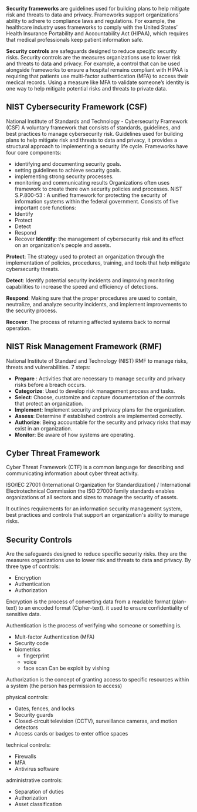 
**Security frameworks** are guidelines used for building plans to help mitigate risk and threats to data and privacy. Frameworks support organizations’ ability to adhere to compliance laws and regulations. For example, the healthcare industry uses frameworks to comply with the United States’ Health Insurance Portability and Accountability Act (HIPAA), which requires that medical professionals keep patient information safe.

**Security controls** are safeguards designed to reduce _specific_ security risks. Security controls are the measures organizations use to lower risk and threats to data and privacy. For example, a control that can be used alongside frameworks to ensure a hospital remains compliant with HIPAA is requiring that patients use multi-factor authentication (MFA) to access their medical records. Using a measure like MFA to validate someone’s identity is one way to help mitigate potential risks and threats to private data.

## NIST Cybersecurity Framework (CSF) 
National Institute of Standards and Technology - Cybersecurity Framework (CSF)
A voluntary framework that consists of standards, guidelines, and best practices to manage cybersecurity risk.
Guidelines used for building plans to help mitigate risk and threats to data and privacy, it provides a structural approach to implementing a security life cycle.
Frameworks have four core components:
- identifying and documenting security goals.
- setting guidelines to achieve security goals.
- implementing strong security processes.
- monitoring and communicating results
Organizations often uses framework to create there own security policies and processes.
NIST S.P.800-53 : A unified framework for protecting the security of information systems within the federal government.
Consists of five important core functions:
- Identify
- Protect
- Detect
- Respond
- Recover
**Identify**: the management of cybersecurity risk and its effect on an organization's people and assets.

**Protect**: The strategy used to protect an organization through the implementation of policies, procedures, training, and tools that help mitigate cybersecurity threats.

**Detect**: Identify potential security incidents and improving monitoring capabilities to increase the speed and efficiency of detections.

**Respond**: Making sure that the proper procedures are used to contain, neutralize, and analyze security incidents, and implement improvements to the security process.

**Recover**: The process of returning affected systems back to normal operation.

## NIST Risk Management Framework (RMF)
National Institute of Standard and Technology (NIST) RMF to manage risks, threats and vulnerabilities.
7 steps:
- **Prepare** : Activities that are necessary to manage security and privacy risks before a breach occurs.
- **Categorize**: Used to develop risk management process and tasks.
- **Select**: Choose, customize and capture documentation of the controls that protect an organization.
- **Implement**: Implement security and privacy plans for the organization.
- **Assess**: Determine if established controls are implemented correctly.
- **Authorize**: Being accountable for the security and privacy risks that may exist in an organization.
- **Monitor**: Be aware of how systems are operating.
## Cyber Threat Framework
Cyber Threat Framework (CTF) is a common language for describing and communicating information about cyber threat activity.



ISO/IEC 27001 (International Organization for Standardization) / International Electrotechnical Commission
the ISO 27000 family standards enables organizations of all sectors and sizes to manage the security of assets.

It outlines requirements for an information security management system, best practices and controls that support an organization's ability to manage risks.




## Security Controls
Are the safeguards designed to reduce specific security risks. they are the measures organizations use to lower risk and threats to data and privacy.
By three type of controls:
- Encryption
- Authentication
- Authorization

Encryption is the process of converting data from a readable format (plan-text) to an encoded format (Cipher-text). it used to ensure confidentiality of sensitive data.

Authentication is the process of verifying who someone or something is.
- Mult-factor Authentication (MFA)
- Security code
- biometrics
	- fingerprint
	- voice
	- face scan
Can be exploit by vishing 

Authorization is the concept of granting access to specific resources within a system (the person has permission to access)

physical controls:
- Gates, fences, and locks
- Security guards
- Closed-circuit television (CCTV), surveillance cameras, and motion detectors
- Access cards or badges to enter office spaces

technical controls:
- Firewalls
- MFA
- Antivirus software

administrative controls:
- Separation of duties
- Authorization
- Asset classification